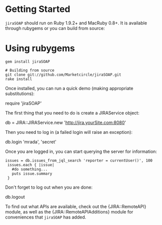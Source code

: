 #  Getting Started

`jiraSOAP` should run on Ruby 1.9.2+ and MacRuby 0.8+. It is available through rubygems or you can build from source:

   # Using rubygems
    gem install jiraSOAP

    # Building from source
    git clone git://github.com/Marketcircle/jiraSOAP.git
    rake install

Once installed, you can run a quick demo (making appropriate substitutions):

   require 'jiraSOAP'

The first thing that you need to do is create a JIRAService object:

   db = JIRA::JIRAService.new 'http://jira.yourSite.com:8080'

Then you need to log in (a failed login will raise an exception):

   db.login 'mrada', 'secret'

Once you are logged in, you can start querying the server for information:

    issues = db.issues_from_jql_search 'reporter = currentUser()', 100
     issues.each { |issue|
       #do something...
       puts issue.summary
     }

Don't forget to log out when you are done:

   db.logout

To find out what APIs are available, check out the {JIRA::RemoteAPI}
module, as well as the {JIRA::RemoteAPIAdditions} module for
conveniences that `jiraSOAP` has added.
